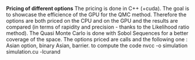 **Pricing of different options**
The pricing is done in C++ (+cuda). The goal is to showcase the efficience of the GPU for the QMC method. Therefore the options are both priced on the CPU and on the GPU and the results are compared (in terms of rapidity and precision - thanks to the Likelihood ratio method). The Quasi Monte Carlo is done with Sobol Sequences for a better coverage of the space. The options priced are calls and the following one : Asian option, binary Asian, barrier.
to compute the code 
nvcc -o simulation simulation.cu -lcurand
